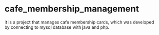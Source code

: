 # cafe_membership_management

It is a project that manages cafe membership cards, which was developed by connecting to mysql database with java and php.

